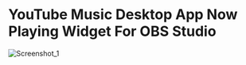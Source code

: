 # YouTube Music Desktop App Now Playing Widget For OBS Studio
![Screenshot_1](https://user-images.githubusercontent.com/35993608/123556777-cc24e100-d795-11eb-8389-1ec04f3cbfa7.png)
